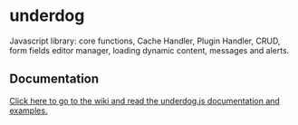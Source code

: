# underdog
Javascript library: core functions, Cache Handler, Plugin Handler, CRUD, form fields editor manager, loading dynamic content, messages and alerts.

## Documentation

[Click here to go to the wiki and read the underdog.js documentation and examples.](https://github.com/webappsdk/underdog/wiki/1.-Overview)
